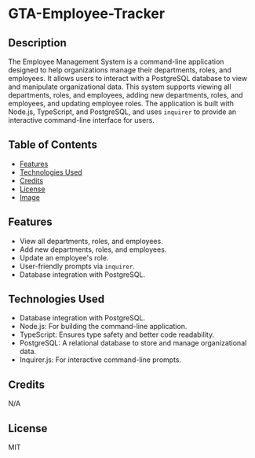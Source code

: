 # GTA-Employee-Tracker

## Description

The Employee Management System is a command-line application designed to help organizations manage their departments, roles, and employees. 
It allows users to interact with a PostgreSQL database to view and manipulate organizational data. 
This system supports viewing all departments, roles, and employees, adding new departments, roles, and employees, and updating employee roles. 
The application is built with Node.js, TypeScript, and PostgreSQL, and uses `inquirer` to provide an interactive command-line interface for users.

## Table of Contents

- [Features](#Features)
- [Technologies Used](#Technologies)
- [Credits](#credits)
- [License](#license)
- [Image](#Image)

## Features

- View all departments, roles, and employees.
- Add new departments, roles, and employees.
- Update an employee's role.
- User-friendly prompts via `inquirer`.
- Database integration with PostgreSQL.
  
## Technologies Used

- Database integration with PostgreSQL.
- Node.js: For building the command-line application.
- TypeScript: Ensures type safety and better code readability.
- PostgreSQL: A relational database to store and manage organizational data.
- Inquirer.js: For interactive command-line prompts.

## Credits

N/A

## License

MIT
